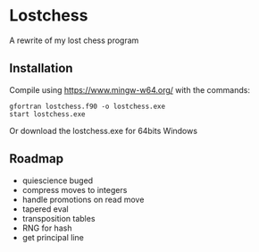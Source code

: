 # Lostchess
A rewrite of my lost chess program

## Installation
Compile using https://www.mingw-w64.org/ with the commands:
```
gfortran lostchess.f90 -o lostchess.exe
start lostchess.exe
```
Or download the lostchess.exe for 64bits Windows

## Roadmap
* quiescience buged
* compress moves to integers
* handle promotions on read move
* tapered eval
* transposition tables
* RNG for hash
* get principal line




